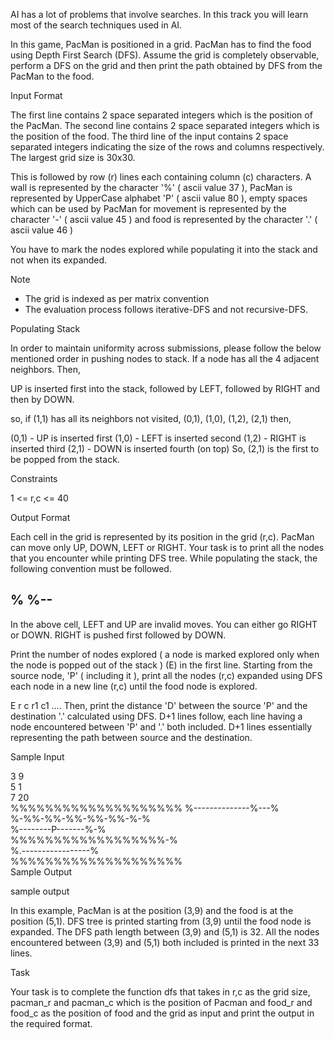 AI has a lot of problems that involve searches. In this track you will learn most of the search techniques used in AI.

In this game, PacMan is positioned in a grid. PacMan has to find the food using Depth First Search (DFS). Assume the grid is completely observable, perform a DFS on the grid and then print the path obtained by DFS from the PacMan to the food.

Input Format

The first line contains 2 space separated integers which is the position of the PacMan.
The second line contains 2 space separated integers which is the position of the food.
The third line of the input contains 2 space separated integers indicating the size of the rows and columns respectively. The largest grid size is 30x30.

This is followed by row (r) lines each containing column (c) characters. A wall is represented by the character '%' ( ascii value 37 ), PacMan is represented by UpperCase alphabet 'P' ( ascii value 80 ), empty spaces which can be used by PacMan for movement is represented by the character '-' ( ascii value 45 ) and food is represented by the character '.' ( ascii value 46 )

You have to mark the nodes explored while populating it into the stack and not when its expanded.

Note
+ The grid is indexed as per matrix convention
+ The evaluation process follows iterative-DFS and not recursive-DFS.

Populating Stack

In order to maintain uniformity across submissions, please follow the below mentioned order in pushing nodes to stack. If a node has all the 4 adjacent neighbors. Then,

UP is inserted first into the stack, followed by LEFT, followed by RIGHT and then by DOWN.

so, if (1,1) has all its neighbors not visited, (0,1), (1,0), (1,2), (2,1) then,

(0,1) - UP is inserted first
(1,0) - LEFT is inserted second
(1,2) - RIGHT is inserted third
(2,1) - DOWN is inserted fourth (on top)
So, (2,1) is the first to be popped from the stack.

Constraints

1 <= r,c <= 40

Output Format

Each cell in the grid is represented by its position in the grid (r,c). PacMan can move only UP, DOWN, LEFT or RIGHT. Your task is to print all the nodes that you encounter while printing DFS tree. While populating the stack, the following convention must be followed.

 %
%--
 -
In the above cell, LEFT and UP are invalid moves. You can either go RIGHT or DOWN. RIGHT is pushed first followed by DOWN.

Print the number of nodes explored ( a node is marked explored only when the node is popped out of the stack ) (E) in the first line. Starting from the source node, 'P' ( including it ), print all the nodes (r,c) expanded using DFS each node in a new line (r,c) until the food node is explored.

E
r c
r1 c1
....
Then, print the distance 'D' between the source 'P' and the destination '.' calculated using DFS. D+1 lines follow, each line having a node encountered between 'P' and '.' both included. D+1 lines essentially representing the path between source and the destination.

Sample Input

3 9  
5 1  
7 20  
%%%%%%%%%%%%%%%%%%%%
%--------------%---%  
%-%%-%%-%%-%%-%%-%-%  
%--------P-------%-%  
%%%%%%%%%%%%%%%%%%-%  
%.-----------------%  
%%%%%%%%%%%%%%%%%%%%  
Sample Output

sample output

In this example, PacMan is at the position (3,9) and the food is at the position (5,1). DFS tree is printed starting from (3,9) until the food node is expanded. The DFS path length between (3,9) and (5,1) is 32. All the nodes encountered between (3,9) and (5,1) both included is printed in the next 33 lines.

Task

Your task is to complete the function dfs that takes in r,c as the grid size, pacman_r and pacman_c which is the position of Pacman and food_r and food_c as the position of food and the grid as input and print the output in the required format.
